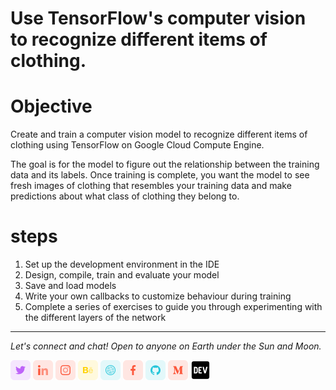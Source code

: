 # Use TensorFlow's computer vision to recognize different items of clothing.

# Objective 
Create and train a computer vision model to recognize different items of clothing using TensorFlow on Google Cloud Compute Engine. 

The goal is for the model to figure out the relationship between the training data and its labels. Once training is complete, you want the model to see fresh images of clothing that resembles your training data and make predictions about what class of clothing they belong to.

# steps
1. Set up the development environment in the IDE
1. Design, compile, train and evaluate your model
1. Save and load models
1. Write your own callbacks to customize behaviour during training
1. Complete a series of exercises to guide you through experimenting with the different layers of the network

--------------------------------------------------------------------------------

_Let's connect and chat! Open to anyone on Earth under the Sun and Moon._

[![](https://github.com/paulycloud/paulycloud/blob/main/assets/twitter.png)](https://twitter.com/paulycloud) [![](https://github.com/paulycloud/paulycloud/blob/main/assets/linkedin.png)](https://www.linkedin.com/in/paulmkamau/) [![](https://github.com/paulycloud/paulycloud/blob/main/assets/insta.png)](https://www.instagram.com/paulykamau) [![](https://github.com/paulycloud/paulycloud/blob/main/assets/behance.png)](https://www.behance.net/paulycloud) [![](https://github.com/paulycloud/paulycloud/blob/main/assets/dribbble.png)](https://dribbble.com/paulycloud) [![](https://github.com/paulycloud/paulycloud/blob/main/assets/facebook.png)](https://www.facebook.com/paul.m.kamau.3/) [![](https://github.com/paulycloud/paulycloud/blob/main/assets/github.png)](https://github.com/paulycloud) [![](https://github.com/paulycloud/paulycloud/blob/main/assets/medium.png)](https://medium.com/@paulkamau) [![](https://github.com/paulycloud/paulycloud/blob/main/assets/dev.png)](https://dev.to/paulycloud)